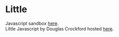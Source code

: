 # Little
Javascript sandbox <a href="https://joostjacob.github.io/Little/evaljs.html">here</a>.<br>
Little Javascript by Douglas Crockford hosted <a href="https://joostjacob.github.io/Little/ljs.html">here</a>.

